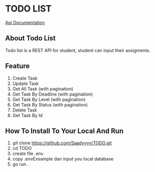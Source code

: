 # TODO LIST

[Api Documentation](https://documenter.getpostman.com/view/25343880/2sA2r3ZRUy)

## About Todo List
Todo list is a REST API for student, student can input their assigments.

## Feature
1.  Create Task
2.  Update Task
3.  Get All Task (with pagination)
4.  Get Task By Deadline (with pagination)
5.  Get Task By Level (with pagination)
6.  Get Task By Status (with pagination)
7.  Delete Task 
8.  Get Task By Id


## How To Install To Your Local And Run

1.  git clone https://github.com/Saadyyyy/TODO.git
2.  cd TODO
3.  create file .env 
4.  copy .envExsample dan input you local database
5.  go run .